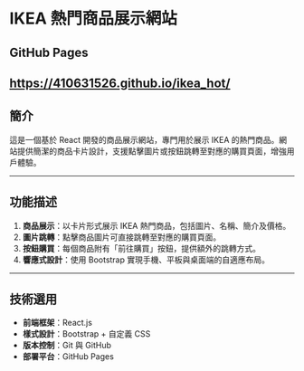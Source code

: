 # IKEA 熱門商品展示網站

## GitHub Pages
https://410631526.github.io/ikea_hot/
---

## 簡介
這是一個基於 React 開發的商品展示網站，專門用於展示 IKEA 的熱門商品。網站提供簡潔的商品卡片設計，支援點擊圖片或按鈕跳轉至對應的購買頁面，增強用戶體驗。

---

## 功能描述
1. **商品展示**：以卡片形式展示 IKEA 熱門商品，包括圖片、名稱、簡介及價格。
2. **圖片跳轉**：點擊商品圖片可直接跳轉至對應的購買頁面。
3. **按鈕購買**：每個商品附有「前往購買」按鈕，提供額外的跳轉方式。
4. **響應式設計**：使用 Bootstrap 實現手機、平板與桌面端的自適應布局。

---

## 技術選用
- **前端框架**：React.js
- **樣式設計**：Bootstrap + 自定義 CSS
- **版本控制**：Git 與 GitHub
- **部署平台**：GitHub Pages
